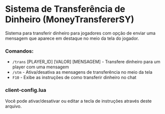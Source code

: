 # Sistema de Transferência de Dinheiro (MoneyTransfererSY)

Sistema para transferir dinheiro para jogadores com opção de enviar uma mensagem que aparece em destaque no meio da tela do jogador.

### Comandos:
+ `/trans` [PLAYER_ID] [VALOR] [MENSAGEM] - Transfere dinheiro para um player com uma mensagem
+ `/stm` - Ativa/desativa as mensagens de transferência no meio da tela
+ `F10` - Exibe as instruções de como transferir dinheiro no chat

### client-config.lua
Você pode ativar/desativar ou editar a tecla de instruções através deste arquivo.
